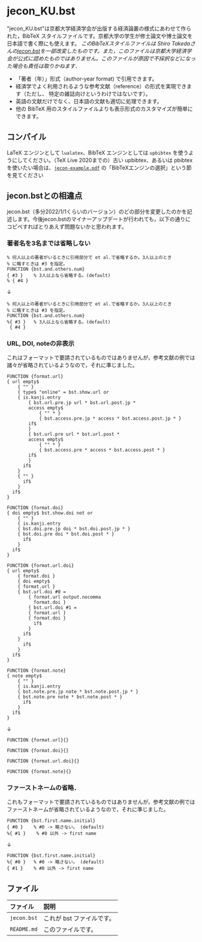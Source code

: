 <!--
Filename:       README.md
Author:         Shiro Takeda
e-mail          <shiro.takeda@gmail.com>
First-written:  <2006/12/04>
Time-stamp:     <2021-09-14 10:18:09 st>
-->

jecon_KU.bst
==============================

"jecon_KU.bst"は京都大学経済学会が出版する経済論叢の様式にあわせて作られた，BibTeX スタイルファイルです。京都大学の学生が修士論文や博士論文を日本語で書く際にも使えます。
*このBibTeXスタイルファイルは Shiro Takedaさんの[jecon.bst](https://github.com/ShiroTakeda/jecon-bst)を一部改変したものです。また，このファイルは京都大学経済学会が公式に認めたものではありません。このファイルが原因で不採択などになった場合も責任は取りかねます．*

* 「著者（年）」形式（author-year format) で引用できます。
*  経済学でよく利用されるような参考文献（reference）の形式を実現できます（ただし、
  特定の雑誌向けというわけではないです）。
* 英語の文献だけでなく、日本語の文献も適切に処理できます。
* 他の BibTeX 用のスタイルファイルよりも表示形式のカスタマイズが簡単にできます。

## コンパイル
LaTeX エンジンとして `lualatex`、BibTeX エンジンとしては `upbibtex` を使うようにしてください。（TeX Live 2020までの）古い upbibtex、あるいは pbibtex を使いたい場合は、[`jecon-example.pdf`](jecon-example.pdf) の「BibTeXエンジンの選択」という節を見てください

## jecon.bstとの相違点
jecon.bst（多分2022/1/1くらいのバージョン）のどの部分を変更したのかを記述します。今後jecon.bstのマイナーアップデートが行われても，以下の通りにコピペすればとりあえず問題ないかと思われます。
### 著者名を3名までは省略しない
```
% 何人以上の著者がいるときに引用部分で et al.で省略するか。3人以上のとき
% に略すときは #3 を指定。
FUNCTION {bst.and.others.num}
{ #3 }	  % 3人以上なら省略する。(default)
% { #4 }
```
↓
```
% 何人以上の著者がいるときに引用部分で et al.で省略するか。3人以上のとき
% に略すときは #3 を指定。
FUNCTION {bst.and.others.num}
%{ #3 }	  % 3人以上なら省略する。(default)
 { #4 }
 ```

### URL, DOI, noteの非表示
これはフォーマットで要請されているものではありませんが，参考文献の例では諸々が省略されているようなので，それに準じました。
```
FUNCTION {format.url}
{ url empty$
    { "" }
    { type$ "online" = bst.show.url or
	{ is.kanji.entry
	    { bst.url.pre.jp url * bst.url.post.jp *
		access empty$
		    { "" * }
		    { bst.access.pre.jp * access * bst.access.post.jp * }
		if$
	    }
	    { bst.url.pre url * bst.url.post *
		access empty$
		    { "" * }
		    { bst.access.pre * access * bst.access.post * }
		if$
	    }
	  if$
	}
	{ "" }
      if$
    }
  if$
}

FUNCTION {format.doi}
{ doi empty$ bst.show.doi not or
    { "" }
    { is.kanji.entry
	{ bst.doi.pre.jp doi * bst.doi.post.jp * }
	{ bst.doi.pre doi * bst.doi.post * }
      if$
    }
  if$
}

FUNCTION {format.url.doi}
{ url empty$
    { format.doi }
    { doi empty$
	{ format.url }
	{ bst.url.doi #0 =
	    { format.url output.nocomma
	      format.doi }
	    { bst.url.doi #1 =
		{ format.url } 
		{ format.doi }
	      if$
	    }
	  if$
	}
      if$
    }
  if$
}

FUNCTION {format.note}
{ note empty$
    { "" }
    { is.kanji.entry
	{ bst.note.pre.jp note * bst.note.post.jp * }
	{ bst.note.pre note * bst.note.post * }
      if$
    }
  if$
}
```
↓
```
FUNCTION {format.url}{}

FUNCTION {format.doi}{}

FUNCTION {format.url.doi}{}

FUNCTION {format.note}{}
```
### ファーストネームの省略．
これもフォーマットで要請されているものではありませんが，参考文献の例ではファーストネームが省略されているようなので，それに準じました。
```
FUNCTION {bst.first.name.initial}
{ #0 }	  % #0 -> 略さない。 (default)
%{ #1 }    % #0 以外 -> first name
```
↓
```
FUNCTION {bst.first.name.initial}
%{ #0 }	  % #0 -> 略さない。 (default)
{ #1 }    % #0 以外 -> first name
```
## ファイル

| ファイル                                 | 説明                                                       |
|:-----------------------------------------|:-----------------------------------------------------------|
| `jecon.bst`                              | これが bst ファイルです。                                  |
| `README.md`                              | このファイルです。                                         |




<!--
--------------------
Local Variables:
mode: markdown
fill-column: 80
coding: utf-8-dos
End:
-->

